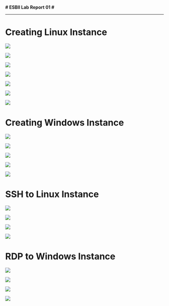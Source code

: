 **# ESBII Lab Report 01 #**


----------
# Creating Linux Instance  #
![](http://i.imgur.com/rKY5hEO.png)

![](http://i.imgur.com/kU42jAS.png)

![](http://i.imgur.com/W0a2Vma.png)

![](http://i.imgur.com/Q5nsSnH.png)

![](http://i.imgur.com/ymvqpJ2.png)

![](http://i.imgur.com/yj6KLTb.png)

![](http://i.imgur.com/huPNXYz.png)
# Creating Windows Instance  #
![](http://i.imgur.com/AQhXaZC.png)

![](http://i.imgur.com/B5rHtOI.png)

![](http://i.imgur.com/mfHDWt0.png)

![](http://i.imgur.com/zESrUGG.png)

![](http://i.imgur.com/NOAUPMA.png)

# SSH to Linux Instance  #
![](http://i.imgur.com/iidLqh6.png)

![](http://i.imgur.com/aJRClkO.png)

![](https://i.imgur.com/6bhBGlL.png)

![](http://i.imgur.com/AwjesFI.png)

# RDP to Windows Instance  #
![](http://i.imgur.com/nkI9LSI.png)

![](http://i.imgur.com/9ed03EM.png)

![](https://i.imgur.com/ja44NoP.png)

![](https://i.imgur.com/qyoDFkW.png)